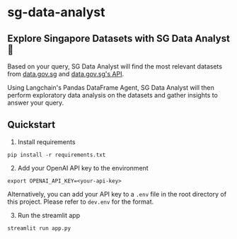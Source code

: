 # sg-data-analyst

## Explore Singapore Datasets with SG Data Analyst 🤖

Based on your query, SG Data Analyst will find the most relevant datasets from [data.gov.sg](https://data.gov.sg/) and [data.gov.sg's API](https://developers.data.gov.sg/). 

Using Langchain's Pandas DataFrame Agent, SG Data Analyst will then perform exploratory data analysis on the datasets and gather insights to answer your query.

## Quickstart

1. Install requirements
```
pip install -r requirements.txt
```
2. Add your OpenAI API key to the environment
```
export OPENAI_API_KEY=<your-api-key>
```
Alternatively, you can add your API key to a `.env` file in the root directory of this project. Please refer to `dev.env` for the format.

3. Run the streamlit app
```
streamlit run app.py
```




